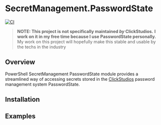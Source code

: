 # SecretManagement.PasswordState

[![CI](https://github.com/taalmahret/SecretManagement.PasswordState/actions/workflows/CI.yaml/badge.svg?branch=main)](https://github.com/taalmahret/SecretManagement.PasswordState/actions/workflows/CI.yaml)

> **NOTE: This project is not specifically maintained _by_ ClickStudios.**
> **I work on it in my free time because I use PasswordState personally.**
> My work on this project will hopefully make this stable and usable by the techs in the industry

## Overview

PowerShell SecretManagement PasswordState module provides a streamlined way of accessing secrets stored in the [ClickStudios](https://www.clickstudios.com.au/) password management system PasswordState.

## Installation

## Examples
